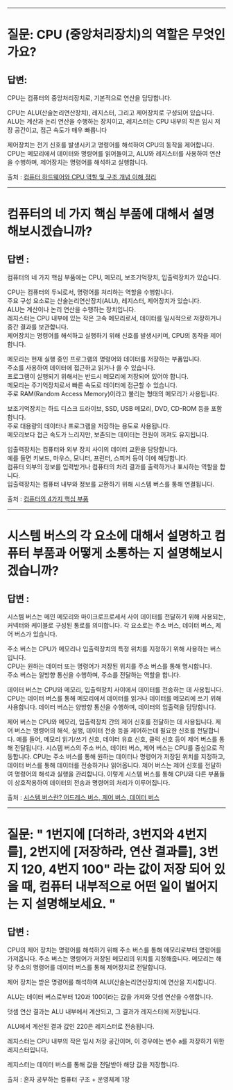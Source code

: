 
---

# 질문: CPU (중앙처리장치)의 역할은 무엇인가요?

## 답변: 

CPU는 컴퓨터의 중앙처리장치로, 기본적으로 연산을 담당합니다. 

CPU는 ALU(산술논리연산장치), 레지스터, 그리고 제어장치로 구성되어 있습니다. 
ALU는 계산과 논리 연산을 수행하는 장치이고, 레지스터는 CPU 내부의 작은 임시 저장 공간이고, 접근 속도가 매우 빠릅니다

제어장치는 전기 신호를 발생시키고 명령어를 해석하여 CPU의 동작을 제어합니다. 
CPU는 메모리에서 데이터와 명령어를 읽어들이고, ALU와 레지스터를 사용하여 연산을 수행하며, 제어장치는 명령어를 해석하고 실행합니다.


출처 : [컴퓨터 하드웨어와 CPU 역할 및 구조 개념 이해 정리](https://onecoin-life.com/8)


----
# 컴퓨터의 네 가지 핵심 부품에 대해서 설명 해보시겠습니까?
## 답변 :

컴퓨터의 네 가지 핵심 부품에는 CPU, 메모리, 보조기억장치, 입출력장치가 있습니다.

CPU는 컴퓨터의 두뇌로서, 명령어를 처리하는 역할을 수행합니다.  
주요 구성 요소로는 산술논리연산장치(ALU), 레지스터, 제어장치가 있습니다.  
ALU는 계산이나 논리 연산을 수행하는 장치입니다.  
레지스터는 CPU 내부에 있는 작은 고속 메모리로서, 데이터를 일시적으로 저장하거나 중간 결과를 보관합니다.  
제어장치는 명령어를 해석하고 실행하기 위해 신호를 발생시키며, CPU의 동작을 제어합니다.

메모리는 현재 실행 중인 프로그램의 명령어와 데이터를 저장하는 부품입니다.  
주소를 사용하여 데이터에 접근하고 읽거나 쓸 수 있습니다.  
프로그램이 실행되기 위해서는 반드시 메모리에 저장되어 있어야 합니다.  
메모리는 주기억장치로서 빠른 속도로 데이터에 접근할 수 있습니다.  
주로 RAM(Random Access Memory)이라고 불리는 형태의 메모리가 사용됩니다.

보조기억장치는 하드 디스크 드라이브, SSD, USB 메모리, DVD, CD-ROM 등을 포함합니다.  
주로 대용량의 데이터나 프로그램을 저장하는 용도로 사용됩니다.  
메모리보다 접근 속도가 느리지만, 보존되는 데이터는 전원이 꺼져도 유지됩니다.

입출력장치는 컴퓨터와 외부 장치 사이의 데이터 교환을 담당합니다.  
예를 들면 키보드, 마우스, 모니터, 프린터, 스피커 등이 이에 해당합니다.  
컴퓨터 외부의 정보를 입력받거나 컴퓨터의 처리 결과를 출력하거나 표시하는 역할을 합니다.  
입출력장치는 컴퓨터 내부와 정보를 교환하기 위해 시스템 버스를 통해 연결됩니다.



출처 : [컴퓨터의 4가지 핵심 부품](https://hongong.hanbit.co.kr/%EC%BB%B4%ED%93%A8%ED%84%B0%EC%9D%98-4%EA%B0%80%EC%A7%80-%ED%95%B5%EC%8B%AC-%EB%B6%80%ED%92%88cpu-%EB%A9%94%EB%AA%A8%EB%A6%AC-%EB%B3%B4%EC%A1%B0%EA%B8%B0%EC%96%B5%EC%9E%A5/)


---

# 시스템 버스의 각 요소에 대해서 설명하고 컴퓨터 부품과 어떻게 소통하는 지 설명해보시겠습니까? 

## 답변 :
시스템 버스는 메인 메모리와 마이크로프로세서 사이 데이터를 전달하기 위해 사용되는, 커넥터와 케이블로 구성된 통로를 의미합니다.  각 요소로는 주소 버스, 데이터 버스, 제어 버스가 있습니다.

주소 버스는 CPU가 메모리나 입출력장치의 특정 위치를 지정하기 위해 사용하는 버스입니다.  
CPU는 원하는 데이터 또는 명령어가 저장된 위치를 주소 버스를 통해 명시합니다.  
주소 버스는 일방향 통신을 수행하며, 주소를 전달하는 역할을 합니다.

데이터 버스는 CPU와 메모리, 입출력장치 사이에서 데이터를 전송하는 데 사용됩니다.  CPU는 데이터 버스를 통해 메모리에서 데이터를 읽거나 데이터를 메모리에 쓰기 위해 사용합니다.  데이터 버스는 양방향 통신을 수행하며, 데이터의 입출력을 담당합니다. 

제어 버스는 CPU와 메모리, 입출력장치 간의 제어 신호를 전달하는 데 사용됩니다.  제어 버스는 명령어의 해석, 실행, 데이터 전송 등을 제어하는데 필요한 신호를 전달합니다.  예를 들어, 메모리 읽기/쓰기 신호, 데이터 유효 신호, 클럭 신호 등이 제어 버스를 통해 전달됩니다.  시스템 버스의 주소 버스, 데이터 버스, 제어 버스는 CPU를 중심으로 작동합니다. CPU는 주소 버스를 통해 원하는 데이터나 명령어가 저장된 위치를 지정하고, 데이터 버스를 통해 데이터를 전송하거나 읽어옵니다. 제어 버스는 제어 신호를 전달하여 명령어의 해석과 실행을 관리합니다. 이렇게 시스템 버스를 통해 CPU와 다른 부품들이 상호작용하여 데이터의 전송과 명령어의 처리가 이루어집니다.


출처 : [시스템 버스란? 어드레스 버스, 제어 버스, 데이터 버스](https://yaneodoo2.tistory.com/entry/%EC%8B%9C%EC%8A%A4%ED%85%9C-%EB%B2%84%EC%8A%A4%EB%9E%80-%EC%96%B4%EB%93%9C%EB%A0%88%EC%8A%A4-%EB%B2%84%EC%8A%A4-%EC%A0%9C%EC%96%B4-%EB%B2%84%EC%8A%A4-%EB%8D%B0%EC%9D%B4%ED%84%B0-%EB%B2%84%EC%8A%A4)


---

# 질문: " 1번지에 [더하라, 3번지와 4번지를], 2번지에 [저장하라, 연산 결과를], 3번지 120, 4번지 100" 라는 값이 저장 되어 있을 때, 컴퓨터 내부적으로 어떤 일이 벌어지는 지 설명해보세요. "


## 답변 :

CPU의 제어 장치는 명령어를 해석하기 위해 주소 버스를 통해 메모리로부터 명령어를 가져옵니다.
주소 버스는 명령어가 저장된 메모리의 위치를 지정해줍니다.
메모리는 해당 주소의 명령어를 데이터 버스를 통해 제어장치로 전달합니다.

제어 장치는 받은 명령어를 해석하여 ALU(산술논리연산장치)에 연산을 지시합니다.

ALU는 데이터 버스로부터 120과 100이라는 값을 가져와 덧셈 연산을 수행합니다.

덧셈 연산 결과는 ALU 내부에서 계산되고, 그 결과가 레지스터에 저장됩니다.

ALU에서 계산된 결과 값인 220은 레지스터로 전송됩니다.

레지스터는 CPU 내부의 작은 임시 저장 공간이며, 이 경우에는 변수 a를 저장하기 위한 레지스터입니다.

레지스터는 데이터 버스를 통해 값을 전달받아 해당 값을 저장합니다.

출처 : 혼자 공부하는 컴퓨터 구조 + 운영체제 1장 